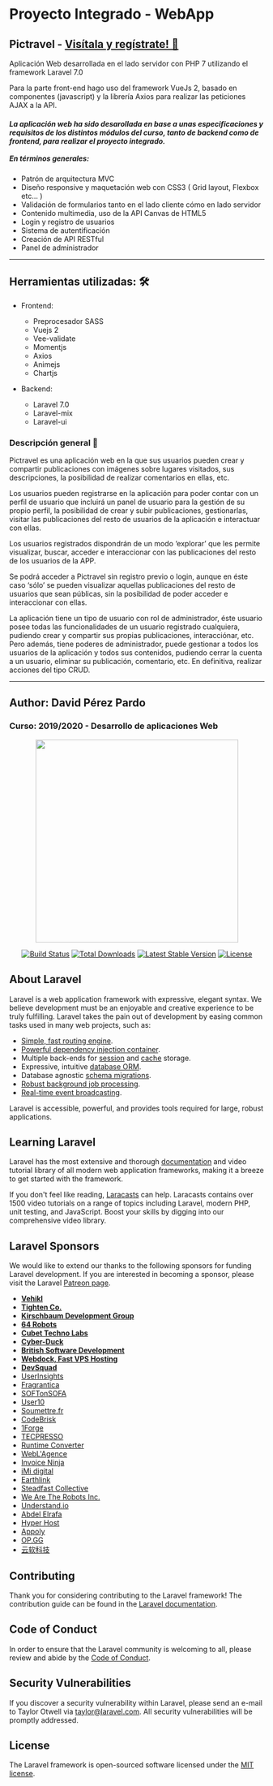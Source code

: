# Proyecto Integrado - WebApp
## Pictravel - <a href="https://pictravel1.000webhostapp.com/" target="_blank">Visítala y regístrate! 🤪</a>


<p> Aplicación Web desarrollada en el lado servidor con PHP 7 utilizando el framework Laravel 7.0</p>
<p> Para la parte front-end hago uso del framework VueJs 2, basado en componentes (javascript) y la librería Axios para realizar las peticiones AJAX a la API.</P>
<h5>La aplicación web ha sido desarollada en base a unas especificaciones y requisitos de los distintos módulos del curso, tanto de backend como de frontend, para realizar el proyecto integrado.<br>
<br>En términos generales:</h5>

* Patrón de arquitectura MVC
* Diseño responsive y maquetación web con CSS3 ( Grid layout, Flexbox etc... )
* Validación de formularios tanto en el lado cliente cómo en lado servidor
* Contenido multimedia, uso de la API Canvas de HTML5
* Login y registro de usuarios
* Sistema de autentificación
* Creación de API RESTful
* Panel de administrador

<hr>

## Herramientas utilizadas: 🛠️

* Frontend:
  * Preprocesador SASS
  * Vuejs 2
  * Vee-validate
  * Momentjs
  * Axios
  * Animejs
  * Chartjs
  
* Backend:
  * Laravel 7.0
  * Laravel-mix
  * Laravel-ui


### Descripción general 📜
<p>Pictravel es una aplicación web en la que sus usuarios pueden crear y compartir publicaciones con imágenes sobre lugares visitados, sus descripciones, la posibilidad de realizar comentarios en ellas, etc.</p>

<p>Los usuarios pueden registrarse en la aplicación para poder contar con un perfil de usuario que incluirá un panel de usuario para la gestión de su propio perfil, la posibilidad de crear y subir publicaciones, gestionarlas, visitar las publicaciones del resto de usuarios de la aplicación e interactuar con ellas.</p>

<p>Los usuarios registrados dispondrán de un modo ‘explorar’ que les permite visualizar, buscar, acceder e interaccionar con las publicaciones del resto de los usuarios de la APP.</p>

<p>Se podrá acceder a Pictravel sin registro previo o login, aunque en éste caso ‘sólo’ se pueden visualizar aquellas publicaciones del resto de usuarios que sean públicas, sin la posibilidad de poder acceder e interaccionar con ellas.</p>

<p>La aplicación tiene un tipo de usuario con rol de administrador, éste usuario posee todas las funcionalidades de un usuario registrado cualquiera, pudiendo crear y compartir sus propias publicaciones, interacciónar, etc. Pero además, tiene poderes de administrador, puede gestionar a todos los usuarios de la aplicación y todos sus contenidos, pudiendo cerrar la cuenta a un usuario, eliminar su publicación, comentario, etc. En definitiva, realizar acciones del tipo CRUD.
<hr>

## Author: David Pérez Pardo
### Curso: 2019/2020 - Desarrollo de aplicaciones Web<br>

<p align="center"><a href="https://laravel.com" target="_blank"><img src="https://raw.githubusercontent.com/laravel/art/master/logo-lockup/5%20SVG/2%20CMYK/1%20Full%20Color/laravel-logolockup-cmyk-red.svg" width="400"></a></p>
<p align="center">
<a href="https://travis-ci.org/laravel/framework"><img src="https://travis-ci.org/laravel/framework.svg" alt="Build Status"></a>
<a href="https://packagist.org/packages/laravel/framework"><img src="https://poser.pugx.org/laravel/framework/d/total.svg" alt="Total Downloads"></a>
<a href="https://packagist.org/packages/laravel/framework"><img src="https://poser.pugx.org/laravel/framework/v/stable.svg" alt="Latest Stable Version"></a>
<a href="https://packagist.org/packages/laravel/framework"><img src="https://poser.pugx.org/laravel/framework/license.svg" alt="License"></a>
</p>



## About Laravel

Laravel is a web application framework with expressive, elegant syntax. We believe development must be an enjoyable and creative experience to be truly fulfilling. Laravel takes the pain out of development by easing common tasks used in many web projects, such as:

- [Simple, fast routing engine](https://laravel.com/docs/routing).
- [Powerful dependency injection container](https://laravel.com/docs/container).
- Multiple back-ends for [session](https://laravel.com/docs/session) and [cache](https://laravel.com/docs/cache) storage.
- Expressive, intuitive [database ORM](https://laravel.com/docs/eloquent).
- Database agnostic [schema migrations](https://laravel.com/docs/migrations).
- [Robust background job processing](https://laravel.com/docs/queues).
- [Real-time event broadcasting](https://laravel.com/docs/broadcasting).

Laravel is accessible, powerful, and provides tools required for large, robust applications.

## Learning Laravel

Laravel has the most extensive and thorough [documentation](https://laravel.com/docs) and video tutorial library of all modern web application frameworks, making it a breeze to get started with the framework.

If you don't feel like reading, [Laracasts](https://laracasts.com) can help. Laracasts contains over 1500 video tutorials on a range of topics including Laravel, modern PHP, unit testing, and JavaScript. Boost your skills by digging into our comprehensive video library.

## Laravel Sponsors

We would like to extend our thanks to the following sponsors for funding Laravel development. If you are interested in becoming a sponsor, please visit the Laravel [Patreon page](https://patreon.com/taylorotwell).

- **[Vehikl](https://vehikl.com/)**
- **[Tighten Co.](https://tighten.co)**
- **[Kirschbaum Development Group](https://kirschbaumdevelopment.com)**
- **[64 Robots](https://64robots.com)**
- **[Cubet Techno Labs](https://cubettech.com)**
- **[Cyber-Duck](https://cyber-duck.co.uk)**
- **[British Software Development](https://www.britishsoftware.co)**
- **[Webdock, Fast VPS Hosting](https://www.webdock.io/en)**
- **[DevSquad](https://devsquad.com)**
- [UserInsights](https://userinsights.com)
- [Fragrantica](https://www.fragrantica.com)
- [SOFTonSOFA](https://softonsofa.com/)
- [User10](https://user10.com)
- [Soumettre.fr](https://soumettre.fr/)
- [CodeBrisk](https://codebrisk.com)
- [1Forge](https://1forge.com)
- [TECPRESSO](https://tecpresso.co.jp/)
- [Runtime Converter](http://runtimeconverter.com/)
- [WebL'Agence](https://weblagence.com/)
- [Invoice Ninja](https://www.invoiceninja.com)
- [iMi digital](https://www.imi-digital.de/)
- [Earthlink](https://www.earthlink.ro/)
- [Steadfast Collective](https://steadfastcollective.com/)
- [We Are The Robots Inc.](https://watr.mx/)
- [Understand.io](https://www.understand.io/)
- [Abdel Elrafa](https://abdelelrafa.com)
- [Hyper Host](https://hyper.host)
- [Appoly](https://www.appoly.co.uk)
- [OP.GG](https://op.gg)
- [云软科技](http://www.yunruan.ltd/)

## Contributing

Thank you for considering contributing to the Laravel framework! The contribution guide can be found in the [Laravel documentation](https://laravel.com/docs/contributions).

## Code of Conduct

In order to ensure that the Laravel community is welcoming to all, please review and abide by the [Code of Conduct](https://laravel.com/docs/contributions#code-of-conduct).

## Security Vulnerabilities

If you discover a security vulnerability within Laravel, please send an e-mail to Taylor Otwell via [taylor@laravel.com](mailto:taylor@laravel.com). All security vulnerabilities will be promptly addressed.

## License

The Laravel framework is open-sourced software licensed under the [MIT license](https://opensource.org/licenses/MIT).
